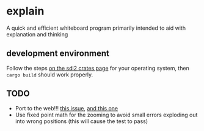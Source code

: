# explain
A quick and efficient whiteboard program primarily intended to aid with explanation and thinking

## development environment
Follow the steps [on the sdl2 crates page](https://crates.io/crates/sdl2) for your operating system, then `cargo build` should work properly.

## TODO
 - Port to the web!!! [this issue](https://github.com/rust-lang/rust/issues/85821), [and this one](https://github.com/Rust-SDL2/rust-sdl2/issues/884)
 - Use fixed point math for the zooming to avoid small errors exploding out into wrong positions (this will cause the test to pass)